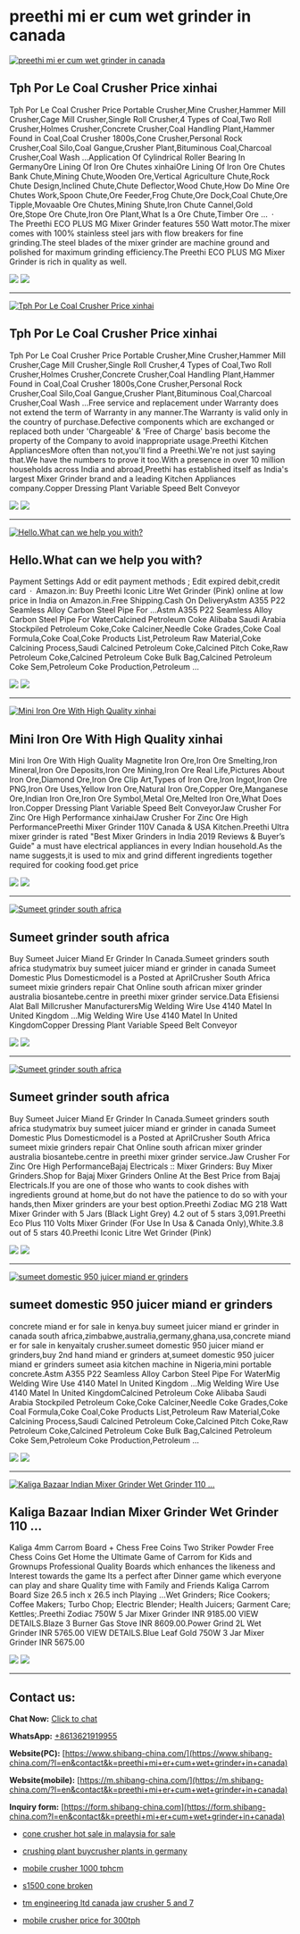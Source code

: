# preethi mi er cum wet grinder in canada

<a href="https://swt.shibang-china.com/?l=en&img&k=preethi+mi+er+cum+wet+grinder+in+canada" target="_blank">![preethi mi er cum wet grinder in canada](http://static.shibang-china.com/all-800x300/324.jpg)</a>

## Tph Por Le Coal Crusher Price xinhai
Tph Por Le Coal Crusher Price Portable Crusher,Mine Crusher,Hammer Mill Crusher,Cage Mill Crusher,Single Roll Crusher,4 Types of Coal,Two Roll Crusher,Holmes Crusher,Concrete Crusher,Coal Handling Plant,Hammer Found in Coal,Coal Crusher 1800s,Cone Crusher,Personal Rock Crusher,Coal Silo,Coal Gangue,Crusher Plant,Bituminous Coal,Charcoal Crusher,Coal Wash …Application Of Cylindrical Roller Bearing In GermanyOre Lining Of Iron Ore Chutes xinhaiOre Lining Of Iron Ore Chutes Bank Chute,Mining Chute,Wooden Ore,Vertical Agriculture Chute,Rock Chute Design,Inclined Chute,Chute Deflector,Wood Chute,How Do Mine Ore Chutes Work,Spoon Chute,Ore Feeder,Frog Chute,Ore Dock,Coal Chute,Ore Tipple,Movaable Ore Chutes,Mining Shute,Iron Chute Cannel,Gold Ore,Stope Ore Chute,Iron Ore Plant,What Is a Ore Chute,Timber Ore …&ensp;&#0183;&ensp;The Preethi ECO PLUS MG Mixer Grinder features 550 Watt motor.The mixer comes with 100% stainless steel jars with flow breakers for fine grinding.The steel blades of the mixer grinder are machine ground and polished for maximum grinding efficiency.The Preethi ECO PLUS MG Mixer Grinder is rich in quality as well.


<a href="https://whatsapp.shibangsoft.com/WhatsApp.php" target="_blank" title="WhatsApp">![](http://static.shibang-china.com/icon/whatsapp.png)</a> <a href="https://swt.shibang-china.com/?l=en&icon&k=preethi+mi+er+cum+wet+grinder+in+canada" target="_blank">![](http://static.shibang-china.com/icon/chat-en.png)</a>

---

<a href="https://swt.shibang-china.com/?l=en&img&k=preethi+mi+er+cum+wet+grinder+in+canada" target="_blank">![Tph Por Le Coal Crusher Price xinhai](http://static.shibang-china.com/all-800x300/1179.jpg)</a>

## Tph Por Le Coal Crusher Price xinhai
Tph Por Le Coal Crusher Price Portable Crusher,Mine Crusher,Hammer Mill Crusher,Cage Mill Crusher,Single Roll Crusher,4 Types of Coal,Two Roll Crusher,Holmes Crusher,Concrete Crusher,Coal Handling Plant,Hammer Found in Coal,Coal Crusher 1800s,Cone Crusher,Personal Rock Crusher,Coal Silo,Coal Gangue,Crusher Plant,Bituminous Coal,Charcoal Crusher,Coal Wash …Free service and replacement under Warranty does not extend the term of Warranty in any manner.The Warranty is valid only in the country of purchase.Defective components which are exchanged or replaced both under 'Chargeable' &amp; 'Free of Charge' basis become the property of the Company to avoid inappropriate usage.Preethi Kitchen AppliancesMore often than not,you'll find a Preethi.We're not just saying that.We have the numbers to prove it too.With a presence in over 10 million households across India and abroad,Preethi has established itself as India's largest Mixer Grinder brand and a leading Kitchen Appliances company.Copper Dressing Plant Variable Speed Belt Conveyor


<a href="https://whatsapp.shibangsoft.com/WhatsApp.php" target="_blank" title="WhatsApp">![](http://static.shibang-china.com/icon/whatsapp.png)</a> <a href="https://swt.shibang-china.com/?l=en&icon&k=preethi+mi+er+cum+wet+grinder+in+canada" target="_blank">![](http://static.shibang-china.com/icon/chat-en.png)</a>

---

<a href="https://swt.shibang-china.com/?l=en&img&k=preethi+mi+er+cum+wet+grinder+in+canada" target="_blank">![Hello.What can we help you with?](http://static.shibang-china.com/all-800x300/1527.jpg)</a>

## Hello.What can we help you with?
Payment Settings Add or edit payment methods ; Edit expired debit,credit card&ensp;&#0183;&ensp;Amazon.in: Buy Preethi Iconic Litre Wet Grinder (Pink) online at low price in India on Amazon.in.Free Shipping.Cash On DeliveryAstm A355 P22 Seamless Alloy Carbon Steel Pipe For …Astm A355 P22 Seamless Alloy Carbon Steel Pipe For WaterCalcined Petroleum Coke Alibaba Saudi Arabia Stockpiled Petroleum Coke,Coke Calciner,Needle Coke Grades,Coke Coal Formula,Coke Coal,Coke Products List,Petroleum Raw Material,Coke Calcining Process,Saudi Calcined Petroleum Coke,Calcined Pitch Coke,Raw Petroleum Coke,Calcined Petroleum Coke Bulk Bag,Calcined Petroleum Coke Sem,Petroleum Coke Production,Petroleum …


<a href="https://whatsapp.shibangsoft.com/WhatsApp.php" target="_blank" title="WhatsApp">![](http://static.shibang-china.com/icon/whatsapp.png)</a> <a href="https://swt.shibang-china.com/?l=en&icon&k=preethi+mi+er+cum+wet+grinder+in+canada" target="_blank">![](http://static.shibang-china.com/icon/chat-en.png)</a>

---

<a href="https://swt.shibang-china.com/?l=en&img&k=preethi+mi+er+cum+wet+grinder+in+canada" target="_blank">![Mini Iron Ore With High Quality xinhai](http://static.shibang-china.com/all-800x300/563.jpg)</a>

## Mini Iron Ore With High Quality xinhai
Mini Iron Ore With High Quality Magnetite Iron Ore,Iron Ore Smelting,Iron Mineral,Iron Ore Deposits,Iron Ore Mining,Iron Ore Real Life,Pictures About Iron Ore,Diamond Ore,Iron Ore Clip Art,Types of Iron Ore,Iron Ingot,Iron Ore PNG,Iron Ore Uses,Yellow Iron Ore,Natural Iron Ore,Copper Ore,Manganese Ore,Indian Iron Ore,Iron Ore Symbol,Metal Ore,Melted Iron Ore,What Does Iron.Copper Dressing Plant Variable Speed Belt ConveyorJaw Crusher For Zinc Ore High Performance xinhaiJaw Crusher For Zinc Ore High PerformancePreethi Mixer Grinder 110V Canada &amp; USA Kitchen.Preethi Ultra mixer grinder is rated &quot;Best Mixer Grinders in India 2019 Reviews &amp; Buyer’s Guide&quot; a must have electrical appliances in every Indian household.As the name suggests,it is used to mix and grind different ingredients together required for cooking food.get price


<a href="https://whatsapp.shibangsoft.com/WhatsApp.php" target="_blank" title="WhatsApp">![](http://static.shibang-china.com/icon/whatsapp.png)</a> <a href="https://swt.shibang-china.com/?l=en&icon&k=preethi+mi+er+cum+wet+grinder+in+canada" target="_blank">![](http://static.shibang-china.com/icon/chat-en.png)</a>

---

<a href="https://swt.shibang-china.com/?l=en&img&k=preethi+mi+er+cum+wet+grinder+in+canada" target="_blank">![Sumeet grinder south africa](http://static.shibang-china.com/all-800x300/701.jpg)</a>

## Sumeet grinder south africa
Buy Sumeet Juicer Miand Er Grinder In Canada.Sumeet grinders south africa studymatrix buy sumeet juicer miand er grinder in canada Sumeet Domestic Plus Domesticmodel is a Posted at AprilCrusher South Africa sumeet mixie grinders repair Chat Online south african mixer grinder australia biosantebe.centre in preethi mixer grinder service.Data Efisiensi Alat Ball Millcrusher ManufacturersMig Welding Wire Use 4140 Matel In United Kingdom …Mig Welding Wire Use 4140 Matel In United KingdomCopper Dressing Plant Variable Speed Belt Conveyor


<a href="https://whatsapp.shibangsoft.com/WhatsApp.php" target="_blank" title="WhatsApp">![](http://static.shibang-china.com/icon/whatsapp.png)</a> <a href="https://swt.shibang-china.com/?l=en&icon&k=preethi+mi+er+cum+wet+grinder+in+canada" target="_blank">![](http://static.shibang-china.com/icon/chat-en.png)</a>

---

<a href="https://swt.shibang-china.com/?l=en&img&k=preethi+mi+er+cum+wet+grinder+in+canada" target="_blank">![Sumeet grinder south africa](http://static.shibang-china.com/all-800x300/1386.jpg)</a>

## Sumeet grinder south africa
Buy Sumeet Juicer Miand Er Grinder In Canada.Sumeet grinders south africa studymatrix buy sumeet juicer miand er grinder in canada Sumeet Domestic Plus Domesticmodel is a Posted at AprilCrusher South Africa sumeet mixie grinders repair Chat Online south african mixer grinder australia biosantebe.centre in preethi mixer grinder service.Jaw Crusher For Zinc Ore High PerformanceBajaj Electricals :: Mixer Grinders: Buy Mixer Grinders.Shop for Bajaj Mixer Grinders Online At the Best Price from Bajaj Electricals.If you are one of those who wants to cook dishes with ingredients ground at home,but do not have the patience to do so with your hands,then Mixer grinders are your best option.Preethi Zodiac MG 218 Watt Mixer Grinder with 5 Jars (Black Light Grey) 4.2 out of 5 stars 3,091.Preethi Eco Plus 110 Volts Mixer Grinder (For Use In Usa &amp; Canada Only),White.3.8 out of 5 stars 40.Preethi Iconic Litre Wet Grinder (Pink)


<a href="https://whatsapp.shibangsoft.com/WhatsApp.php" target="_blank" title="WhatsApp">![](http://static.shibang-china.com/icon/whatsapp.png)</a> <a href="https://swt.shibang-china.com/?l=en&icon&k=preethi+mi+er+cum+wet+grinder+in+canada" target="_blank">![](http://static.shibang-china.com/icon/chat-en.png)</a>

---

<a href="https://swt.shibang-china.com/?l=en&img&k=preethi+mi+er+cum+wet+grinder+in+canada" target="_blank">![sumeet domestic 950 juicer miand er grinders](http://static.shibang-china.com/all-800x300/1.jpg)</a>

## sumeet domestic 950 juicer miand er grinders
concrete miand er for sale in kenya.buy sumeet juicer miand er grinder in canada south africa,zimbabwe,australia,germany,ghana,usa,concrete miand er for sale in kenyaitaly crusher.sumeet domestic 950 juicer miand er grinders,buy 2nd hand miand er grinders at,sumeet domestic 950 juicer miand er grinders sumeet asia kitchen machine in Nigeria,mini portable concrete.Astm A355 P22 Seamless Alloy Carbon Steel Pipe For WaterMig Welding Wire Use 4140 Matel In United Kingdom …Mig Welding Wire Use 4140 Matel In United KingdomCalcined Petroleum Coke Alibaba Saudi Arabia Stockpiled Petroleum Coke,Coke Calciner,Needle Coke Grades,Coke Coal Formula,Coke Coal,Coke Products List,Petroleum Raw Material,Coke Calcining Process,Saudi Calcined Petroleum Coke,Calcined Pitch Coke,Raw Petroleum Coke,Calcined Petroleum Coke Bulk Bag,Calcined Petroleum Coke Sem,Petroleum Coke Production,Petroleum …


<a href="https://whatsapp.shibangsoft.com/WhatsApp.php" target="_blank" title="WhatsApp">![](http://static.shibang-china.com/icon/whatsapp.png)</a> <a href="https://swt.shibang-china.com/?l=en&icon&k=preethi+mi+er+cum+wet+grinder+in+canada" target="_blank">![](http://static.shibang-china.com/icon/chat-en.png)</a>

---

<a href="https://swt.shibang-china.com/?l=en&img&k=preethi+mi+er+cum+wet+grinder+in+canada" target="_blank">![Kaliga Bazaar Indian Mixer Grinder Wet Grinder 110 …](http://static.shibang-china.com/all-800x300/487.jpg)</a>

## Kaliga Bazaar Indian Mixer Grinder Wet Grinder 110 …
Kaliga 4mm Carrom Board + Chess Free Coins Two Striker Powder Free Chess Coins Get Home the Ultimate Game of Carrom for Kids and Grownups Professional Quality Boards which enhances the likeness and Interest towards the game Its a perfect after Dinner game which everyone can play and share Quality time with Family and Friends Kaliga Carrom Board Size 26.5 inch x 26.5 inch Playing …Wet Grinders; Rice Cookers; Coffee Makers; Turbo Chop; Electric Blender; Health Juicers; Garment Care; Kettles;.Preethi Zodiac 750W 5 Jar Mixer Grinder INR 9185.00 VIEW DETAILS.Blaze 3 Burner Gas Stove INR 8609.00.Power Grind 2L Wet Grinder INR 5765.00 VIEW DETAILS.Blue Leaf Gold 750W 3 Jar Mixer Grinder INR 5675.00

<a href="https://whatsapp.shibangsoft.com/WhatsApp.php" target="_blank" title="WhatsApp">![](http://static.shibang-china.com/icon/whatsapp.png)</a> <a href="https://swt.shibang-china.com/?l=en&icon&k=preethi+mi+er+cum+wet+grinder+in+canada" target="_blank">![](http://static.shibang-china.com/icon/chat-en.png)</a>

---
## Contact us:

**Chat Now:** [Click to chat](https://swt.shibang-china.com?l=en&contact&k=preethi+mi+er+cum+wet+grinder+in+canada)

**WhatsApp:**  [+8613621919955](https://whatsapp.shibangsoft.com/WhatsApp.php)

**Website(PC):** [https://www.shibang-china.com/](https://www.shibang-china.com/?l=en&contact&k=preethi+mi+er+cum+wet+grinder+in+canada)

**Website(mobile):** [https://m.shibang-china.com/](https://m.shibang-china.com/?l=en&contact&k=preethi+mi+er+cum+wet+grinder+in+canada)

**Inquiry form:** [https://form.shibang-china.com](https://form.shibang-china.com?l=en&contact&k=preethi+mi+er+cum+wet+grinder+in+canada)

* [cone crusher hot sale in malaysia for sale](../146/cone%20crusher%20hot%20sale%20in%20malaysia%20for%20sale.md)

* [crushing plant buycrusher plants in germany](../146/crushing%20plant%20buycrusher%20plants%20in%20germany.md)

* [mobile crusher 1000 tphcm](../147/mobile%20crusher%201000%20tphcm.md)

* [s1500 cone broken](../142/s1500%20cone%20broken.md)

* [tm engineering ltd canada jaw crusher 5 and 7](../148/tm%20engineering%20ltd%20canada%20jaw%20crusher%205%20and%207.md)

* [mobile crusher price for 300tph](../147/mobile%20crusher%20price%20for%20300tph.md)
